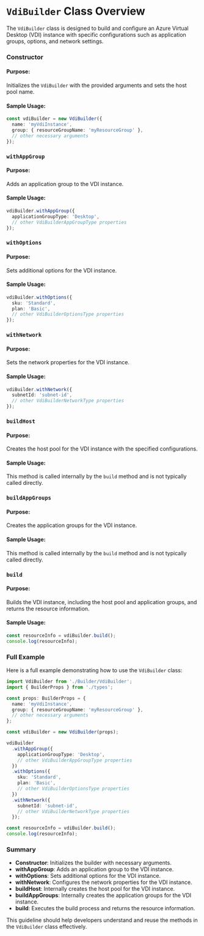 # `VdiBuilder` Class Overview

The `VdiBuilder` class is designed to build and configure an Azure Virtual Desktop (VDI) instance with specific configurations such as application groups, options, and network settings.

### Constructor
#### Purpose:
Initializes the `VdiBuilder` with the provided arguments and sets the host pool name.

#### Sample Usage:
```typescript
const vdiBuilder = new VdiBuilder({
  name: 'myVdiInstance',
  group: { resourceGroupName: 'myResourceGroup' },
  // other necessary arguments
});
```



### `withAppGroup`
#### Purpose:
Adds an application group to the VDI instance.

#### Sample Usage:
```typescript
vdiBuilder.withAppGroup({
  applicationGroupType: 'Desktop',
  // other VdiBuilderAppGroupType properties
});
```



### `withOptions`
#### Purpose:
Sets additional options for the VDI instance.

#### Sample Usage:
```typescript
vdiBuilder.withOptions({
  sku: 'Standard',
  plan: 'Basic',
  // other VdiBuilderOptionsType properties
});
```



### `withNetwork`
#### Purpose:
Sets the network properties for the VDI instance.

#### Sample Usage:
```typescript
vdiBuilder.withNetwork({
  subnetId: 'subnet-id',
  // other VdiBuilderNetworkType properties
});
```



### `buildHost`
#### Purpose:
Creates the host pool for the VDI instance with the specified configurations.

#### Sample Usage:
This method is called internally by the `build` method and is not typically called directly.

### `buildAppGroups`
#### Purpose:
Creates the application groups for the VDI instance.

#### Sample Usage:
This method is called internally by the `build` method and is not typically called directly.

### `build`
#### Purpose:
Builds the VDI instance, including the host pool and application groups, and returns the resource information.

#### Sample Usage:
```typescript
const resourceInfo = vdiBuilder.build();
console.log(resourceInfo);
```



### Full Example
Here is a full example demonstrating how to use the `VdiBuilder` class:

```typescript
import VdiBuilder from './Builder/VdiBuilder';
import { BuilderProps } from './types';

const props: BuilderProps = {
  name: 'myVdiInstance',
  group: { resourceGroupName: 'myResourceGroup' },
  // other necessary arguments
};

const vdiBuilder = new VdiBuilder(props);

vdiBuilder
  .withAppGroup({
    applicationGroupType: 'Desktop',
    // other VdiBuilderAppGroupType properties
  })
  .withOptions({
    sku: 'Standard',
    plan: 'Basic',
    // other VdiBuilderOptionsType properties
  })
  .withNetwork({
    subnetId: 'subnet-id',
    // other VdiBuilderNetworkType properties
  });

const resourceInfo = vdiBuilder.build();
console.log(resourceInfo);
```



### Summary
- **Constructor**: Initializes the builder with necessary arguments.
- **withAppGroup**: Adds an application group to the VDI instance.
- **withOptions**: Sets additional options for the VDI instance.
- **withNetwork**: Configures the network properties for the VDI instance.
- **buildHost**: Internally creates the host pool for the VDI instance.
- **buildAppGroups**: Internally creates the application groups for the VDI instance.
- **build**: Executes the build process and returns the resource information.

This guideline should help developers understand and reuse the methods in the `VdiBuilder` class effectively.
